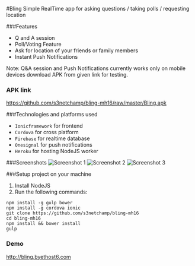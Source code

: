 #Bling
Simple RealTime app for asking questions / taking polls / requesting location

###Features
* Q and A session
* Poll/Voting Feature
* Ask for location of your friends or family members
* Instant Push Notifications  

Note: Q&A session and Push Notifications currently works only on mobile devices download APK from given link for testing.

### APK link
https://github.com/s3netchamp/bling-mh16/raw/master/Bling.apk

###Technologies and platforms used
* `Ionicframework` for frontend
* `Cordova` for cross platform
* `Firebase` for realtime database
* `Onesignal` for push notifications
* `Heroku` for hosting NodeJS worker

###Screenshots
![Screenshot 1](https://i.imgsafe.org/d46ea97.jpg)
![Screenshot 2](https://i.imgsafe.org/d205846.jpg)
![Screenshot 3](https://i.imgsafe.org/cf59cdc.jpg)

###Setup project on your machine
1. Install NodeJS
2. Run the following commands:
```shell
npm install -g gulp bower
npm install -g cordova ionic
git clone https://github.com/s3netchamp/bling-mh16
cd bling-mh16
npm install && bower install
gulp
```

### Demo
http://bling.byethost6.com
